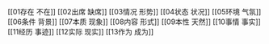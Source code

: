 [[01存在 不在]]
[[02出席 缺席]]
[[03情况 形势]]
[[04状态 状况]]
[[05环境 气氛]]
[[06条件 背景]]
[[07本质 现象]]
[[08内容 形式]]
[[09本性 天然]]
[[10事情 事实]]
[[11经历 事迹]]
[[12实际 现实]]
[[13作为 成为]]